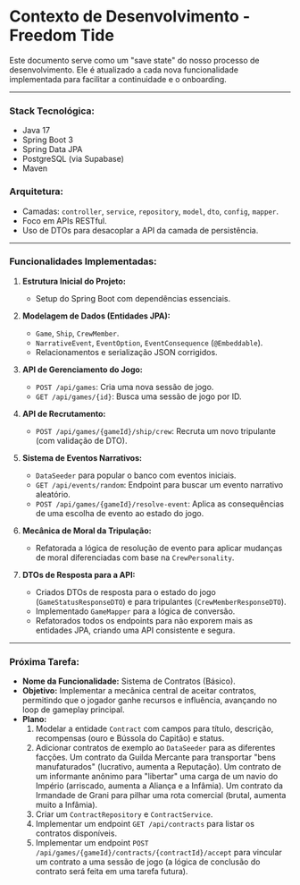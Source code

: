 # Contexto de Desenvolvimento - Freedom Tide

Este documento serve como um "save state" do nosso processo de desenvolvimento. Ele é atualizado a cada nova funcionalidade implementada para facilitar a continuidade e o onboarding.

---

### **Stack Tecnológica:**
- Java 17
- Spring Boot 3
- Spring Data JPA
- PostgreSQL (via Supabase)
- Maven

### **Arquitetura:**
- Camadas: `controller`, `service`, `repository`, `model`, `dto`, `config`, `mapper`.
- Foco em APIs RESTful.
- Uso de DTOs para desacoplar a API da camada de persistência.

---

### **Funcionalidades Implementadas:**

1.  **Estrutura Inicial do Projeto:**
    - Setup do Spring Boot com dependências essenciais.

2.  **Modelagem de Dados (Entidades JPA):**
    - `Game`, `Ship`, `CrewMember`.
    - `NarrativeEvent`, `EventOption`, `EventConsequence` (`@Embeddable`).
    - Relacionamentos e serialização JSON corrigidos.

3.  **API de Gerenciamento do Jogo:**
    - `POST /api/games`: Cria uma nova sessão de jogo.
    - `GET /api/games/{id}`: Busca uma sessão de jogo por ID.

4.  **API de Recrutamento:**
    - `POST /api/games/{gameId}/ship/crew`: Recruta um novo tripulante (com validação de DTO).

5.  **Sistema de Eventos Narrativos:**
    - `DataSeeder` para popular o banco com eventos iniciais.
    - `GET /api/events/random`: Endpoint para buscar um evento narrativo aleatório.
    - `POST /api/games/{gameId}/resolve-event`: Aplica as consequências de uma escolha de evento ao estado do jogo.

6.  **Mecânica de Moral da Tripulação:**
    - Refatorada a lógica de resolução de evento para aplicar mudanças de moral diferenciadas com base na `CrewPersonality`.

7.  **DTOs de Resposta para a API:**
    - Criados DTOs de resposta para o estado do jogo (`GameStatusResponseDTO`) e para tripulantes (`CrewMemberResponseDTO`).
    - Implementado `GameMapper` para a lógica de conversão.
    - Refatorados todos os endpoints para não exporem mais as entidades JPA, criando uma API consistente e segura.

---

### **Próxima Tarefa:**

*   **Nome da Funcionalidade:** Sistema de Contratos (Básico).
*   **Objetivo:** Implementar a mecânica central de aceitar contratos, permitindo que o jogador ganhe recursos e influência, avançando no loop de gameplay principal.
*   **Plano:**
    1.  Modelar a entidade `Contract` com campos para título, descrição, recompensas (ouro e Bússola do Capitão) e status.
    2.  Adicionar contratos de exemplo ao `DataSeeder` para as diferentes facções. Um contrato da Guilda Mercante para transportar "bens manufaturados" (lucrativo, aumenta a Reputação). Um contrato de um informante anônimo para "libertar" uma carga de um navio do Império (arriscado, aumenta a Aliança e a Infâmia). Um contrato da Irmandade de Grani para pilhar uma rota comercial (brutal, aumenta muito a Infâmia).
    3.  Criar um `ContractRepository` e `ContractService`.
    4.  Implementar um endpoint `GET /api/contracts` para listar os contratos disponíveis.
    5.  Implementar um endpoint `POST /api/games/{gameId}/contracts/{contractId}/accept` para vincular um contrato a uma sessão de jogo (a lógica de conclusão do contrato será feita em uma tarefa futura).

